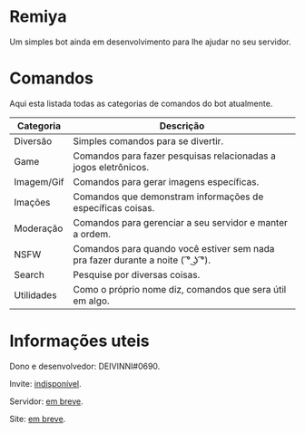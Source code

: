 # Remiya
Um simples bot ainda em desenvolvimento para lhe ajudar no seu servidor.

# Comandos
Aqui esta listada todas as categorias de comandos do bot atualmente.

Categoria|Descrição
-|-
Diversão|Simples comandos para se divertir.
Game|Comandos para fazer pesquisas relacionadas a jogos eletrônicos.
Imagem/Gif|Comandos para gerar imagens específicas.
Imações|Comandos que demonstram informações de específicas coisas.
Moderação|Comandos para gerenciar a seu servidor e manter a ordem.
NSFW|Comandos para quando você estiver sem nada pra fazer durante a noite ( ͡° ͜ʖ ͡°).
Search|Pesquise por diversas coisas.
Utilidades|Como o próprio nome diz, comandos que sera útil em algo.

# Informações uteis
Dono e desenvolvedor: DEIVINNI#0690.

Invite: [indisponível](https://www.google.com/).

Servidor: [em breve](https://www.google.com/).

Site: [em breve](https://www.google.com/).
